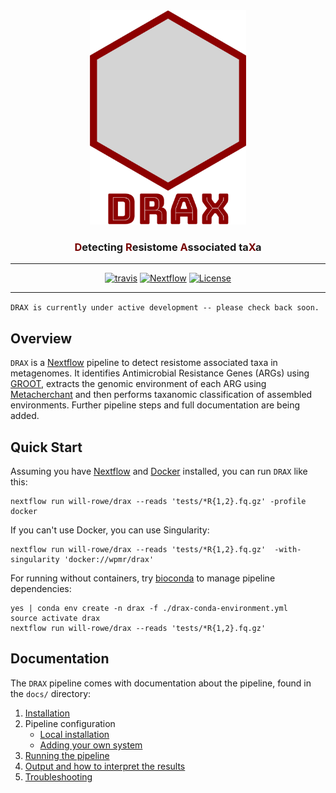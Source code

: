 <div align="center">
  <img src="assets/misc/drax-logo-with-text.png" alt="drax-logo" width="250">
  <h3><a style="color:#780200">D</a>etecting <a style="color:#780200">R</a>esistome <a style="color:#780200">A</a>ssociated ta<a style="color:#780200">X</a>a </h3>
  <hr>
  <a href="https://travis-ci.org/will-rowe/drax"><img src="https://travis-ci.org/will-rowe/drax.svg?branch=master" alt="travis"></a>
  <a href="https://www.nextflow.io"><img src="https://img.shields.io/badge/nextflow-%E2%89%A50.24.0-brightgreen.svg" alt="Nextflow"></a>
  <a href="https://github.com/will-rowe/drax/blob/master/LICENSE"><img src="https://img.shields.io/badge/license-MIT-orange.svg" alt="License"></a>
</div>

***

`DRAX is currently under active development -- please check back soon.`

## Overview

`DRAX` is a [Nextflow](https://www.nextflow.io) pipeline to detect resistome associated taxa in metagenomes. It identifies Antimicrobial Resistance Genes (ARGs) using [GROOT](https://www.biorxiv.org/content/early/2018/02/28/270835), extracts the genomic environment of each ARG using [Metacherchant](https://academic.oup.com/bioinformatics/article-abstract/34/3/434/4575138?redirectedFrom=fulltext) and then performs taxanomic classification of assembled environments. Further pipeline steps and full documentation are being added.



## Quick Start

Assuming you have [Nextflow](https://www.nextflow.io/) and [Docker](https://www.docker.com/) installed, you can run `DRAX` like this:

```
nextflow run will-rowe/drax --reads 'tests/*R{1,2}.fq.gz' -profile docker
```

If you can't use Docker, you can use Singularity:

```
nextflow run will-rowe/drax --reads 'tests/*R{1,2}.fq.gz'  -with-singularity 'docker://wpmr/drax'
```

For running without containers, try [bioconda](https://bioconda.github.io/) to manage pipeline dependencies:

```
yes | conda env create -n drax -f ./drax-conda-environment.yml
source activate drax
nextflow run will-rowe/drax --reads 'tests/*R{1,2}.fq.gz'
```


## Documentation

The `DRAX` pipeline comes with documentation about the pipeline, found in the `docs/` directory:

1. [Installation](docs/installation.md)
2. Pipeline configuration
    * [Local installation](docs/configuration/local.md)
    * [Adding your own system](docs/configuration/adding_your_own.md)
3. [Running the pipeline](docs/usage.md)
4. [Output and how to interpret the results](docs/output.md)
5. [Troubleshooting](docs/troubleshooting.md)

